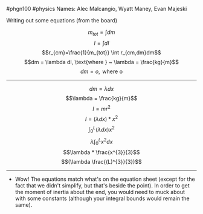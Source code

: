 #phgn100 #physics
Names: Alec Malcangio, Wyatt Maney, Evan Majeski

Writing out some equations (from the board)

$$m_{tot}= \int dm$$
$$I = \int dI$$
$$r_{cm}=\frac{1}{m_{tot}} \int r_{cm,dm}dm$$
$$dm = \lambda dl, \text{where } ~ \lambda = \frac{kg}{m}$$
$$dm = o, \text{ where o }$$

---


$$dm = \lambda dx$$
$$\lambda = \frac{kg}{m}$$
$$I = mr^{2}$$
$$I = (\lambda dx ) *x^{2}$$
$$\int_{0}^{L} (\lambda dx)x^{2} $$
$$\lambda \int_{0}^{L}x^{2}dx$$
$$\lambda * \frac{x^{3}}{3}$$
$$(\lambda \frac{(L)^{3}}{3})$$

----

- Wow! The equations match what's on the equation sheet (except for the fact that we didn't simplify, but that's beside the point). In order to get the moment of inertia about the end, you would need to muck about with some constants (although your integral bounds would remain the same). 